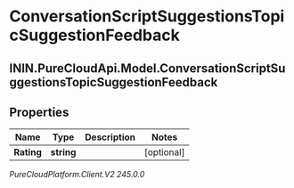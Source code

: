 # ConversationScriptSuggestionsTopicSuggestionFeedback

## ININ.PureCloudApi.Model.ConversationScriptSuggestionsTopicSuggestionFeedback

## Properties

|Name | Type | Description | Notes|
|------------ | ------------- | ------------- | -------------|
| **Rating** | **string** |  | [optional] |



_PureCloudPlatform.Client.V2 245.0.0_
